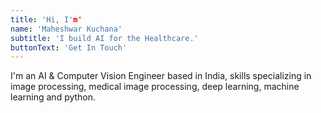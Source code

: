 ```yaml
---
title: 'Hi, I'm'
name: 'Maheshwar Kuchana'
subtitle: 'I build AI for the Healthcare.'
buttonText: 'Get In Touch'
---
```


I'm an AI & Computer Vision Engineer based in India, skills specializing in image processing, medical image processing, deep learning, machine learning and python.
